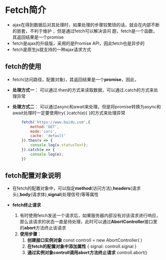 # Fetch简介
- ajax在得到数据后对其处理时，如果处理的步骤较繁琐的话，就会在内部不断的嵌套，不利于维护 ，但是通过fetch可以解决该问 题，fetch是一个函数，其返回结果是一个promise
- fetch是ajax的升级版，采用的是Promise API，因此fetch也是异步的
- fetch是原生js就支持的一种ajax请求方式
## **fetch的使用**
- fetch(访问路径，配置对象)，其返回结果是一个**promise**，因此，
- **处理方式一**：
    可以通过.then的方式来读取数据，可以通过.catch的方式来处理异常
- **处理方式二**：
可以通过async和await来处理，但是将promise转换为async和await处理时一定要使用try{ }catch(e){ }的方式来处理异常

    ```js
        fetch('https://www.baidu.com',{
            method:'GET',
            mode:'cors',
            cache: 'default'
        }).then(v => {
            console.log(v.statusText);
        }).catch(e => {
            console.log(e);
        })
    ```

## **fetch配置对象说明**
- 在fetch的配置对象中，可以指定**method**(访问方法),**headers**(请求头),**body**(请求体),**signal**(处理信号)等等属性
  
- **fetch终止请求**
  1. 有时使用fetch发送一个请求后，如果服务器内部没有对该请求进行响应，那么该请求的状态一直是待处理，此时可以通过**AbortController**接口里的**abort**方法终止该请求
  2. **使用步骤**：
       1. **创建接口实例对象** const controll = new AbortController( )
       2. **在fetch的配置对象中添加属性**   { signal: controll.signal } 
       3. **通过实例对象controll调用abort方法终止请求**  controll.abort()
      
       
        